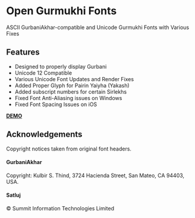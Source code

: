 # Open Gurmukhi Fonts

ASCII GurbaniAkhar-compatible and Unicode Gurmukhi Fonts with Various Fixes

## Features

- Designed to properly display Gurbani
- Unicode 12 Compatible
- Various Unicode Font Updates and Render Fixes
- Added Proper Glyph for Pairin Yaiyha (Yakash)
- Added subscript numbers for certain Sirlekhs
- Fixed Font Anti-Aliasing issues on Windows
- Fixed Font Spacing Issues on iOS

[**DEMO**](https://gurbaninow.github.io/gurmukhi-fonts/)

## Acknowledgements

Copyright notices taken from original font headers.

#### GurbaniAkhar

Copyright: Kulbir S. Thind, 3724 Hacienda Street, San Mateo, CA 94403, USA.

#### Satluj

© Summit Information Technologies Limited
